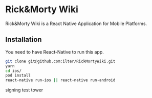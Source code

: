# Rick&Morty Wiki

Rick&Morty Wiki is a React Native Application for Mobile Platforms.

## Installation

You need to have React-Native to run this app.

```bash
git clone git@github.com:ilter/RickMortyWiki.git
yarn
cd ios/
pod install
react-native run-ios || react-native run-android
```

signing test tower
 
